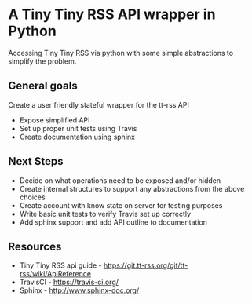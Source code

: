 # A Tiny Tiny RSS API wrapper in Python

Accessing Tiny Tiny RSS via python with some simple abstractions to simplify the problem.

## General goals

Create a user friendly stateful wrapper for the tt-rss API

+ Expose simplified API 
+ Set up proper unit tests using Travis
+ Create documentation using sphinx

## Next Steps

+ Decide on what operations need to be exposed and/or hidden
+ Create internal structures to support any abstractions from the above choices
+ Create account with know state on server for testing purposes
+ Write basic unit tests to verify Travis set up correctly
+ Add sphinx support and add API outline to documentation

## Resources
+ Tiny Tiny RSS api guide - https://git.tt-rss.org/git/tt-rss/wiki/ApiReference
+ TravisCI - https://travis-ci.org/
+ Sphinx - http://www.sphinx-doc.org/
